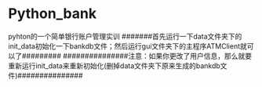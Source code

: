 # Python_bank
pyhton的一个简单银行账户管理实训
#######首先运行一下data文件夹下的init_data初始化一下bankdb文件；然后运行gui文件夹下的主程序ATMClient就可以了#########
###############注意：如果你更改了用户信息，那么就要重新运行init_data来重新初始化(删掉data文件夹下原来生成的bankdb文件)###############
